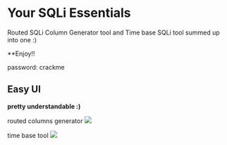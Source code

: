# Your SQLi Essentials
Routed SQLi Column Generator tool and Time base SQLi tool summed up into one :)

**Enjoy!!

password: crackme

##  Easy UI
**pretty understandable :)**

routed columns generator
<img src="https://dan1337.altervista.org/images/2.JPG">

time base tool
<img src="https://dan1337.altervista.org/images/3.JPG">


